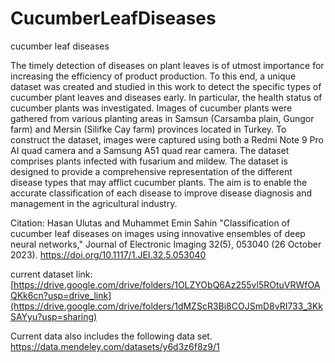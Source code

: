 # CucumberLeafDiseases
cucumber leaf diseases

The timely detection of diseases on plant leaves is of utmost importance for increasing the efficiency of product production. To this end, a unique dataset was created and studied in this work to detect the specific types of cucumber plant leaves and diseases early. In particular, the health status of cucumber plants was investigated. Images of cucumber plants were gathered from various planting areas in Samsun (Carsamba plain, Gungor farm) and Mersin (Silifke Cay farm) provinces located in Turkey. To construct the dataset, images were captured using both a Redmi Note 9 Pro AI quad camera and a Samsung A51 quad rear camera. The dataset comprises plants infected with fusarium and mildew. The dataset is designed to provide a comprehensive representation of the different disease types that may afflict cucumber plants. The aim is to enable the accurate classification of each disease to improve disease diagnosis and management in the agricultural industry.

Citation: Hasan Ulutas and Muhammet Emin Sahin "Classification of cucumber leaf diseases on images using innovative ensembles of deep neural networks," Journal of Electronic Imaging 32(5), 053040 (26 October 2023). https://doi.org/10.1117/1.JEI.32.5.053040


current dataset link:
[https://drive.google.com/drive/folders/1OLZYObQ6Az255vl5ROtuVRWfOAQKk6cn?usp=drive_link](https://drive.google.com/drive/folders/1dMZScR3Bi8COJSmD8vRI733_3KkSAYyu?usp=sharing)

Current data also includes the following data set. 
https://data.mendeley.com/datasets/y6d3z6f8z9/1
